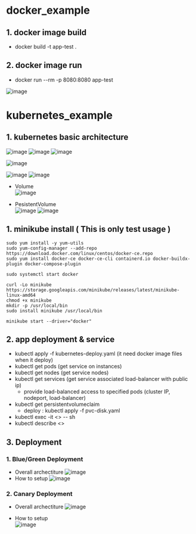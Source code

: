 # docker_example

## 1. docker image build
  - docker build -t app-test .

## 2. docker image run
  - docker run --rm -p 8080:8080 app-test

![image](https://github.com/khkwon01/docker_example/assets/8789421/2faba833-8733-4f99-87b9-4f9563d8e8eb)


# kubernetes_example
## 1. kubernetes basic architecture
![image](https://github.com/khkwon01/docker_example/assets/8789421/9308c96b-c203-4b3f-99f7-01f96c239908)
![image](https://github.com/khkwon01/docker_example/assets/8789421/8c32f270-3d8e-4099-9357-8e395f77bbc7)
![image](https://github.com/khkwon01/docker_kubernetes/assets/8789421/575390fd-c242-4002-b25c-bff8dfaa9234)

![image](https://github.com/khkwon01/docker_example/assets/8789421/c411bbaf-7e48-4444-ae42-abba2411c66d)

![image](https://github.com/khkwon01/docker_example/assets/8789421/4d7104ab-0ab5-481b-967f-8fd0fcb2f30d)
![image](https://github.com/khkwon01/docker_kubernetes/assets/8789421/2d528bc3-03a7-4389-be83-d8704a6c2fe0)

  - Volume    
    ![image](https://github.com/khkwon01/docker_kubernetes/assets/8789421/56bd1348-61df-44a7-9a1b-7c32034b26e2)

  - PesistentVolume     
    ![image](https://github.com/khkwon01/docker_kubernetes/assets/8789421/3e199de6-69da-4c7a-816e-22fd3323e30c)
    ![image](https://github.com/khkwon01/docker_kubernetes/assets/8789421/907fec7a-2c19-4ca4-a2d1-f3a1ee87a9ee)

## 1. minikube install ( This is only test usage )
  ```
  sudo yum install -y yum-utils
  sudo yum-config-manager --add-repo https://download.docker.com/linux/centos/docker-ce.repo
  sudo yum install docker-ce docker-ce-cli containerd.io docker-buildx-plugin docker-compose-plugin

  sudo systemctl start docker

  curl -Lo minikube https://storage.googleapis.com/minikube/releases/latest/minikube-linux-amd64
  chmod +x minikube
  mkdir -p /usr/local/bin
  sudo install minikube /usr/local/bin

  minikube start --driver="docker"
  ```

## 2. app deployment & service
  - kubectl apply -f kubernetes-deploy.yaml  (it need docker image files when it deploy)
  - kubectl get pods (get service on instances)
  - kubectl get nodes (get service nodes)
  - kubectl get services (get service associated load-balancer with public ip)
    - provide load-balanced access to specified pods (cluster IP, nodeport, load-balancer)
  - kubectl get persistentvolumeclaim
    - deploy : kubectl apply -f pvc-disk.yaml
  - kubectl exec -it <<Pod Name>> -- sh
  - kubectl describe <<Pod Name>>

## 3. Deployment
### 1. Blue/Green Deployment
- Overall archectiture
  ![image](https://github.com/khkwon01/docker_example/assets/8789421/154275ef-4384-4fd0-b006-53d9a4ed5713)
- How to setup
  ![image](https://github.com/khkwon01/docker_example/assets/8789421/aa6de144-4090-4f84-9f84-4ca7a533b2b0)


### 2. Canary Deployment
- Overall archectiture
  ![image](https://github.com/khkwon01/docker_example/assets/8789421/c8b84ce3-a448-48dc-80d6-4715efa2fbfc)  

- How to setup    
  ![image](https://github.com/khkwon01/docker_example/assets/8789421/6c1b83fb-1ec8-4d51-8d89-ebd7047686b8)
